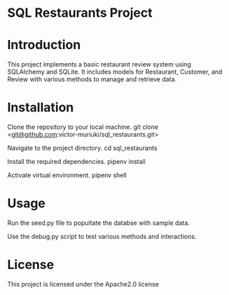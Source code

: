 # SQL Restaurants Project
# Introduction

This project implements a basic restaurant review system using SQLAlchemy and SQLite. It includes models for Restaurant, Customer, and Review with various methods to manage and retrieve data.

# Installation

Clone the repository to your local machine.  git clone <git@github.com:victor-muriuki/sql_restaurants.git>

Navigate to the project directory.
   cd sql_restaurants

Install the required dependencies.
    pipenv install 

Activate virtual environment.
    pipenv shell

# Usage

Run the seed.py file to popultate the databse with sample data.

Use the debug.py script to test various methods and interactions.

# License

This project is licensed under the Apache2.0 license
 


